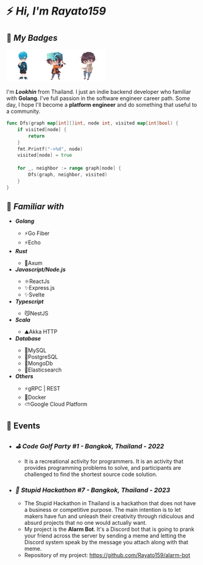 <h1>⚡️ <i>Hi, I'm Rayato159</i></h1>

<h2>🎲 <i>My Badges</i></h2>

<img src="./img/rayato159-golang.png" width="86"><img src="./img/rayato159-minecraft.png" width="86"><img src="./img/rayato159-sci.png" width="86">

<p>
  I'm <strong><i>Lookhin</i></strong> from Thailand. I just an indie backend developer who familiar with <strong>Golang</strong>. I've full passion in the software engineer career path. Some day, I hope I'll become a <strong>platform engineer</strong> and do something that useful to a community.
</p>

```go
func Dfs(graph map[int][]int, node int, visited map[int]bool) {
    if visited[node] {
        return
    }
    fmt.Printf("->%d", node)
    visited[node] = true

    for _, neighbor := range graph[node] {
        Dfs(graph, neighbor, visited)
    }
}
```

<h2>📑 <i>Familiar with</i></h2>
<ul>
  <li><strong><i>Golang</i></strong></li>
  <ul>
    <li>⚡Go Fiber</li>
    <li>⚡Echo</li>
  </ul>
  <li><strong><i>Rust</i></strong></li>
  <ul>
    <li>🦀Axum</li>
  </ul>
  <li><strong><i>Javascript/Node.js</i></strong></li>
  <ul>
    <li>⚛️ReactJs</li>
    <li>✨Express.js</li>
    <li>✨Svelte</li>
  </ul>
  <li><strong><i>Typescript</i></strong></li>
  <ul>
    <li>😼NestJS</li>
  </ul>
  <li><strong><i>Scala</i></strong></li>
  <ul>
    <li>⛰️Akka HTTP</li>
  </ul>
  <li><strong><i>Database</i></strong></li>
  <ul>
    <li>🐬MySQL</li>
    <li>🐘PostgreSQL</li>
    <li>🍃MongoDb</li>
    <li>🔎Elasticsearch</li>
  </ul>
  <li><strong><i>Others</i></strong></li>
  <ul>
    <li>⚡gRPC | REST</li>
    <li>🐳Docker</li>
    <li>⛅Google Cloud Platform</li>
  </ul>
</ul>

<h2>🎉 Events</h2>
<ul>
  <li><h3><i>⛳ Code Golf Party #1 - Bangkok, Thailand - 2022</i></h3></li>
  <p></p>
  <ul>
    <li>
It is a recreational activity for programmers. It is an activity that provides programming problems to solve, and participants are challenged to find the shortest source code solution.</li>
  </ul>
  <li><h3><i>🫵 Stupid Hackathon #7 - Bangkok, Thailand - 2023</i></h3></li>
  <p></p>
  <ul>
    <li>
The Stupid Hackathon in Thailand is a hackathon that does not have a business or competitive purpose. The main intention is to let makers have fun and unleash their creativity through ridiculous and absurd projects that no one would actually want.</li>
    <li>My project is the <strong>Alarm Bot</strong>. It's a Discord bot that is going to prank your friend across the server by sending a meme and letting the Discord system speak by the message you attach along with that meme.</li>
    <li>Repository of my project: <a href="https://github.com/Rayato159/alarm-bot">https://github.com/Rayato159/alarm-bot</a></li>
  </ul>
</ul>
